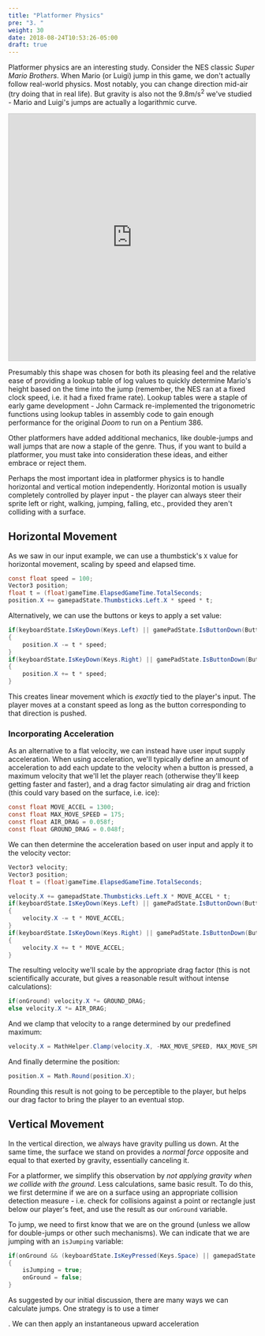```yaml
---
title: "Platformer Physics"
pre: "3. "
weight: 30
date: 2018-08-24T10:53:26-05:00
draft: true
---
```


Platformer physics are an interesting study.  Consider the NES classic _Super Mario Brothers_.  When Mario (or Luigi) jump in this game, we don't actually follow real-world physics.  Most notably, you can change direction mid-air (try doing that in real life).  But gravity is also not the 9.8m/s<sup>2</sup> we've studied - Mario and Luigi's jumps are actually a logarithmic curve.  

<iframe src="https://www.desmos.com/calculator/ynydl6sdjv?embed" width="500px" height="500px" style="border: 1px solid #ccc" frameborder=0></iframe>

Presumably this shape was chosen for both its pleasing feel and the relative ease of providing a lookup table of log values to quickly determine Mario's height based on the time into the jump (remember, the NES ran at a fixed clock speed, i.e. it had a fixed frame rate).  Lookup tables were a staple of early game development - John Carmack re-implemented the trigonometric functions using lookup tables in assembly code to gain enough performance for the original _Doom_ to run on a Pentium 386.

Other platformers have added additional mechanics, like double-jumps and wall jumps that are now a staple of the genre.  Thus, if you want to build a platformer, you must take into consideration these ideas, and either embrace or reject them.  

Perhaps the most important idea in platformer physics is to handle horizontal and vertical motion independently.  Horizontal motion is usually completely controlled by player input - the player can always steer their sprite left or right, walking, jumping, falling, etc., provided they aren't colliding with a surface.

## Horizontal Movement

As we saw in our input example, we can use a thumbstick's `X` value for horizontal movement, scaling by speed and elapsed time.  

```csharp
const float speed = 100;
Vector3 position;
float t = (float)gameTime.ElapsedGameTime.TotalSeconds;
position.X += gamepadState.Thumbsticks.Left.X * speed * t;
```

Alternatively, we can use the buttons or keys to apply a set value:

```csharp
if(keyboardState.IsKeyDown(Keys.Left) || gamePadState.IsButtonDown(Buttons.DPadLeft))
{
    position.X -= t * speed;
}
if(keyboardState.IsKeyDown(Keys.Right) || gamePadState.IsButtonDown(Buttons.DPadRight))
{
    position.X += t * speed;
}
```

This creates linear movement which is _exactly_ tied to the player's input.  The player moves at a constant speed as long as the button corresponding to that direction is pushed.

### Incorporating Acceleration
As an alternative to a flat velocity, we can instead have user input supply acceleration.  When using acceleration, we'll typically define an amount of acceleration to add each update to the velocity when a button is pressed, a maximum velocity that we'll let the player reach (otherwise they'll keep getting faster and faster), and a drag factor simulating air drag and friction (this could vary based on the surface, i.e. ice):

```csharp 
const float MOVE_ACCEL = 1300;
const float MAX_MOVE_SPEED = 175;
const float AIR_DRAG = 0.058f;
const float GROUND_DRAG = 0.048f;
```

We can then determine the acceleration based on user input and apply it to the velocity vector:

```csharp
Vector3 velocity;
Vector3 position;
float t = (float)gameTime.ElapsedGameTime.TotalSeconds;

velocity.X += gamepadState.Thumbsticks.Left.X * MOVE_ACCEL * t;
if(keyboardState.IsKeyDown(Keys.Left) || gamePadState.IsButtonDown(Buttons.DPadLeft))
{
    velocity.X -= t * MOVE_ACCEL;
}
if(keyboardState.IsKeyDown(Keys.Right) || gamePadState.IsButtonDown(Buttons.DPadRight))
{
    velocity.X += t * MOVE_ACCEL;
}
```
The resulting velocity we'll scale by the appropriate drag factor (this is not scientifically accurate, but gives a reasonable result without intense calculations):

```csharp
if(onGround) velocity.X *= GROUND_DRAG;
else velocity.X *= AIR_DRAG;
```

And we clamp that velocity to a range determined by our predefined maximum:

```csharp
velocity.X = MathHelper.Clamp(velocity.X, -MAX_MOVE_SPEED, MAX_MOVE_SPEED)
```

And finally determine the position:

```csharp
position.X = Math.Round(position.X);
```

Rounding this result is not going to be perceptible to the player, but helps our drag factor to bring the player to an eventual stop.

## Vertical Movement
In the vertical direction, we always have gravity pulling us down.  At the same time, the surface we stand on provides a _normal force_ opposite and equal to that exerted by gravity, essentially canceling it.  

For a platformer, we simplify this observation by _not applying gravity when we collide with the ground_.  Less calculations, same basic result.  To do this, we first determine if we are on a surface using an appropriate collision detection measure - i.e. check for collisions against a point or rectangle just below our player's feet, and use the result as our `onGround` variable.

To jump, we need to first know that we are on the ground (unless we allow for double-jumps or other such mechanisms).  We can indicate that we are jumping with an `isJumping` variable:

```csharp
if(onGround && (keyboardState.IsKeyPressed(Keys.Space) || gamepadState.IsButtonPressed(Buttons.A))
{
    isJumping = true;
    onGround = false;
}
```

As suggested by our initial discussion, there are many ways we can calculate jumps.  One strategy is to use a timer 

.  We can then apply an instantaneous upward acceleration
